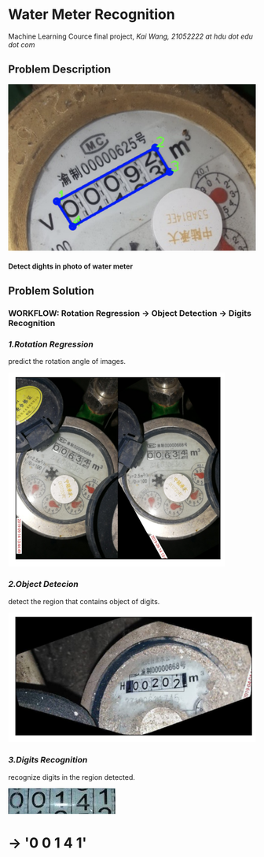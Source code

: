 # Water Meter Recognition
Machine Learning Cource final project,
*Kai Wang, 21052222 at hdu dot edu dot com*

## Problem Description
![imgs](https://github.com/iaoqian/water_meter_recognition/blob/main/IMGS/data.png)
#### Detect dights in photo of water meter
## Problem Solution
### WORKFLOW:  Rotation Regression → Object Detection → Digits Recognition
### *1.Rotation Regression*
predict the rotation angle of images.

![rota_reg](https://github.com/iaoqian/water_meter_recognition/blob/main/IMGS/rota_reg.png)

### *2.Object Detecion*
detect the region that contains object of digits.

![object_detect](https://github.com/iaoqian/water_meter_recognition/blob/main/IMGS/detect.png)

### *3.Digits Recognition*
recognize digits in the region detected.

![region_seged](https://github.com/iaoqian/water_meter_recognition/blob/main/IMGS/train_seg_1.jpg)
# → '0 0 1 4 1' #

